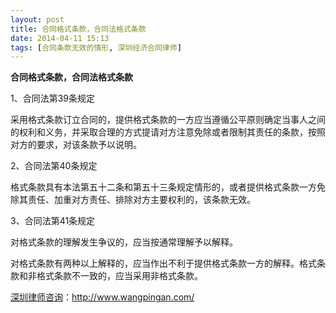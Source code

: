 ```yaml
---
layout: post
title: 合同格式条款，合同法格式条款
date: 2014-04-11 15:13
tags: [合同条款无效的情形, 深圳经济合同律师]
---
```

<strong>合同格式条款，合同法格式条款</strong>

1、合同法第39条规定

采用格式条款订立合同的，提供格式条款的一方应当遵循公平原则确定当事人之间的权利和义务，并采取合理的方式提请对方注意免除或者限制其责任的条款，按照对方的要求，对该条款予以说明。

2、合同法第40条规定

格式条款具有本法第五十二条和第五十三条规定情形的，或者提供格式条款一方免除其责任、加重对方责任、排除对方主要权利的，该条款无效。

3、合同法第41条规定

对格式条款的理解发生争议的，应当按通常理解予以解释。

对格式条款有两种以上解释的，应当作出不利于提供格式条款一方的解释。格式条款和非格式条款不一致的，应当采用非格式条款。

<a href="http://www.wangpingan.com/">深圳律师咨询</a>：<a href="http://www.wangpingan.com/">http://www.wangpingan.com/</a>

